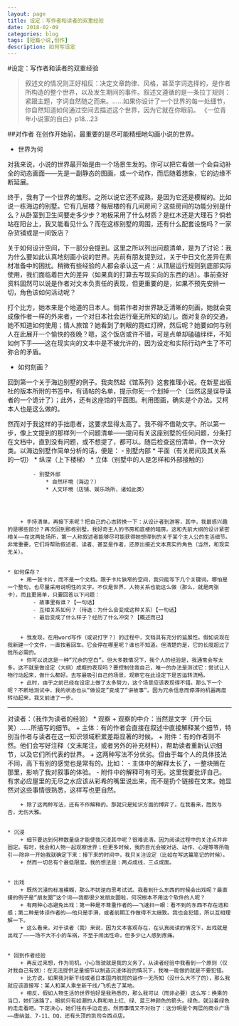 ```yaml
---
layout: page
title: 设定：写作者和读者的双重经验
date: 2018-02-09
categories: blog
tags: [短篇小说,创作]
description: 如何写设定
---
```


#设定：写作者和读者的双重经验
>叙述文的情况则正好相反：决定文章韵律、风格，甚至字词选择的，是作者所构造的整个世界，以及发生期间的事件。叙述文遵循的是一条拉丁规则：紧跟主题，字词自然随之而来。……如果你设计了一个世界的每一处细节，你自然知道如何通过空间去描述这个世界，因为它就在你眼前。
《一位青年小说家的自白》p18...23


##对作者
在创作开始前，最重要的是尽可能精细地勾画小说的世界。

- 世界为何

对我来说，小说的世界最开始是由一个场景生发的。你可以把它看做一个会自动补全的动态画面——先是一副静态的图画，或一个动作，而后随着想象，它的边缘不断延展。

 终于，我有了一个世界的雏形。之所以说它还不成熟，是因为它还是模糊的。比如说一栋海边的别墅。它有几层楼？每层楼的有几间房间？这些房间的功能分别是什么？从卧室到卫生间要走多少步？地板采用了什么材质？是红木还是大理石？倘若站在阳台上，我又能看见什么？而在这栋别墅的周围，还有什么配套设施吗？一家杂货铺或是一间饭店？

关于如何设计空间，下一部分会提到。这里之所以列出问题清单，是为了讨论：我为什么要如此认真地刻画小说的世界。先前有朋友提到过，关于中日文化差异在素材准备中的困扰。稍微有些经验的人都会承认这一点：从顶层运行规则到底部实际使用，我们面临着巨大的差异（如果真的打算去写现实向的东西的话）。事前查好资料固然可以说是作者对文本负责任的表现，但更重要的是，如果不预先安排一切，角色该如何活动呢？

打个比方，她本来是个地道的日本人。倘若作者对世界缺乏清晰的刻画，她就会变成像作者一样的外来者，一个对日本社会运行毫无所知的幼儿。面对复杂的交通，她不知道如何使用；情人旅馆？她看到了刺眼的霓虹灯牌，然后呢？她要如何与别人在此展开一个愉快的夜晚？嗯，这个饭店或许不错，可是点单却磕磕绊绊，不知如何下手——这在现实向的文本中是不被允许的，因为设定和实际行动产生了不可弥合的矛盾。
		
	
- 如何刻画？

回到第一个关于海边别墅的例子。我突然起《馆系列》这套推理小说。在新星出版社的版本所附的书签中，有请帖的名单，提示你死一个划掉一个（当然这是误导读者的一个诡计了）；此外，还有这座馆的平面图。利用图画，确实是个办法。艾柯本人也是这么做的。

然而对于我这样的手拙患者，这要求显得太高了。我不得不借助文字。所以第一步，像上文提到的那样列一个问题清单——提问有关这座别墅的任何问题，分条打在文档中，直到没有问题，或不想提了，都可以。随后检查这份清单，作一次分类。以海边别墅作简单分析的话，便是：
			- 别墅内部
				* 平面（有关房间及其关系的一切）
				* 纵深（上下楼梯）
				* 立体（别墅中的人是怎样和外部接触的）
				
			
			- 别墅外部
				* 自然环境（海边？）
				* 人文环境（店铺、娱乐场所，诸如此类）
				
			
			
		
		+ 手持清单，再接下来呢？把自己的心态转换一下：从设计者到游客，其中，我最感兴趣的是哪些部分？再次回到那栋别墅，我好奇主人的书房和底楼的暗房。这和先前大纲的设计紧密相关——在这两处场所，第一人称叙述者能够尽可能获得她想得到的关于某个主人公的生活细节。非常重要，它们将帮助叙述者、读者、甚至是作者，还原出接近文本真实的角色（当然，和现实无关）。
		
	
	* 如何保存？
		+ 用一张卡片，而不是一个文档。限于卡片狭窄的空间，我只能写下几个关键词。哪怕是一个整句，也尽量采用说明性的文字。不仅是世界，人物关系也能这么做（那么，就是两张卡），而且更简单，只要回答以下问题：
			- 故事里有谁？【一句话】
			- 互相关系如何？（待选：为什么会变成这种关系）【一句话】
			- 最后变成了什么样子？经历了什么冲突？【概述而已】
			
		
		+ 我发现，在用word写作（或说打字？）的过程中，文档具有充分的延展性。假如说现在我新建一个文件，一直按着回车。它会停在哪里呢？谁也不知道。但清楚的是，它的长度超过了我所必需的。
		+ 你可以说这是一种“冗余的空白”。但大多数情况下，我个人的经验是，我通常会写太多。这不就是做设定（大纲）成瘾的表现吗？要控制住我自己，唯一的办法是测试它：尝试让人物行动起来，做什么都好。去写最吸引自己的场景，观察它在此设定下是否运转流畅。
		+ 此时，由于之前已经在设定上做了太多努力，这个场景应该表现得不错。那么下一个呢？不断地测试中，我的状态也从“做设定”变成了“讲故事”。因为冗余信息而停滞的机器再度转动起来，我又前进了一步。
		
----

	
	
 对读者：（我作为读者的经验）
	* 观察
		+ 观察的中介：当然是文字（开个玩笑）……所描写的细节。
		+ 主体：有的作者会直接在叙述中直接解释某个细节，特别当作者与读者在这一知识领域积累差距显著的时候。
		+ 附件：有的作者则不然。他们会写好注释（文末尾注，或者另外的补充材料），帮助读者重新认识细节，以及它们所代表的世界。
		+ 这两种写法不分优劣。但由于每个人的具体技法不同，高下有别的感觉也是常有的。比如：
			- 主体中的解释太长了，一整块搁在那里，影响了我对叙事的体验。
			- 附件中的解释可有可无。这里我要批评自己。有求必应屋里的无尽之水应该从彩希的嘴里说出来，而不是扔个链接在文末。她显然对这些事情很熟悉，这样写也更自然。
			
		
		+ 除了这两种写法，还有不作解释的。那就只是知识方面的博弈了。在我看来，胜败与否，无伤大雅。
		
	
	* 沉浸
		+ 细节要达到何种数量级才能使我沉浸其中呢？很难说清。因为阅读过程中的关注点并非固定。有时，我会和人物一起观察世界；但更多时候，我的目光会被对话、动作、心理等等所吸引——除非一开始我就确定下来：接下来的时间中，我只关注设定（比如在写这篇笔记的时候）。
		+ 然而一切总有个最低限度。我的想法是：两点成线，三点成面。
		
	
	* 出戏
		+ 既然沉浸的标准模糊，那么不妨逆向思考试试。我看到什么东西的时候会出戏呢？最直接的例子是“朋友圈”这个词——我都很少发朋友圈啦，何况根本不用这个软件的人呢？
		+ 有两种心态避免出戏：第一种是不尊重作者的——飞速扫一眼：看不到的东西不存在违和感；第二种是体谅作者的——他只是手滑，或者前期工作做得不太细致。我也会犯错，所以互相理解一下。
		+ 这么看来，对于读者（我）来说，因为文本客观存在，在认真阅读的情况下，出戏就是出戏了——一场不大不小的车祸，不至于闹出性命，但多少让人感到疼痛。
		
	
	* 回到作者经验
		+ 再反过来想，作为司机，小心驾驶就是我的义务了。从读者经验中我看到一个原则（仅对我自己有效）：在无法提供足量细节以制造沉浸体验的情况下，我唯一能做的就是不要犯错。
		+ 比方说，如果我对新干线或者日本国内航班的运作一无所知（没什么大不了的），那么我就应该直接写：某人和某人乘坐新干线/飞机去了某地。
		+ 相反，假如人物生活的世界恰好是我熟悉的，那么我可以（而非必要）这么写：换乘的当口，她们迷路了。眼前只有如潮的人群和地上红、绿、蓝三种颜色的箭头。绿色，就沿着绿色的走走看吧。下定决心，她们往右手边走去。然而事情又不对劲了：这分明是个两层的商业广场——唐纳滋、7-11、DQ，还有头顶的凯司令西点店。
		
	
	